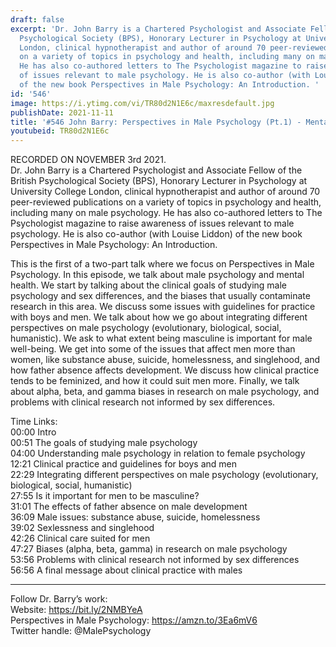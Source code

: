 ```yaml
---
draft: false
excerpt: 'Dr. John Barry is a Chartered Psychologist and Associate Fellow of the British
  Psychological Society (BPS), Honorary Lecturer in Psychology at University College
  London, clinical hypnotherapist and author of around 70 peer-reviewed publications
  on a variety of topics in psychology and health, including many on male psychology.
  He has also co-authored letters to The Psychologist magazine to raise awareness
  of issues relevant to male psychology. He is also co-author (with Louise Liddon)
  of the new book Perspectives in Male Psychology: An Introduction. '
id: '546'
image: https://i.ytimg.com/vi/TR80d2N1E6c/maxresdefault.jpg
publishDate: 2021-11-11
title: '#546 John Barry: Perspectives in Male Psychology (Pt.1) - Mental Health'
youtubeid: TR80d2N1E6c
---
```

<div class="timelinks">

RECORDED ON NOVEMBER 3rd 2021.  
Dr. John Barry is a Chartered Psychologist and Associate Fellow of the British Psychological Society (BPS), Honorary Lecturer in Psychology at University College London, clinical hypnotherapist and author of around 70 peer-reviewed publications on a variety of topics in psychology and health, including many on male psychology. He has also co-authored letters to The Psychologist magazine to raise awareness of issues relevant to male psychology. He is also co-author (with Louise Liddon) of the new book Perspectives in Male Psychology: An Introduction. 

This is the first of a two-part talk where we focus on Perspectives in Male Psychology. In this episode, we talk about male psychology and mental health. We start by talking about the clinical goals of studying male psychology and sex differences, and the biases that usually contaminate research in this area. We discuss some issues with guidelines for practice with boys and men. We talk about how we go about integrating different perspectives on male psychology (evolutionary, biological, social, humanistic). We ask to what extent being masculine is important for male well-being. We get into some of the issues that affect men more than women, like substance abuse, suicide, homelessness, and singlehood, and how father absence affects development. We discuss how clinical practice tends to be feminized, and how it could suit men more. Finally, we talk about alpha, beta, and gamma biases in research on male psychology, and problems with clinical research not informed by sex differences.

Time Links:  
<time>00:00</time> Intro  
<time>00:51</time> The goals of studying male psychology  
<time>04:00</time> Understanding male psychology in relation to female psychology  
<time>12:21</time> Clinical practice and guidelines for boys and men  
<time>22:29</time> Integrating different perspectives on male psychology (evolutionary, biological, social, humanistic)  
<time>27:55</time> Is it important for men to be masculine?  
<time>31:01</time> The effects of father absence on male development  
<time>36:09</time> Male issues: substance abuse, suicide, homelessness  
<time>39:02</time> Sexlessness and singlehood  
<time>42:26</time> Clinical care suited for men  
<time>47:27</time> Biases (alpha, beta, gamma) in research on male psychology  
<time>53:56</time> Problems with clinical research not informed by sex differences  
<time>56:56</time> A final message about clinical practice with males

---

Follow Dr. Barry’s work:  
Website: https://bit.ly/2NMBYeA  
Perspectives in Male Psychology: https://amzn.to/3Ea6mV6  
Twitter handle: @MalePsychology
</div>

